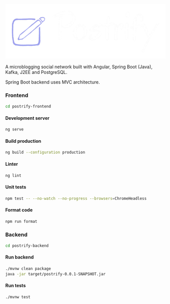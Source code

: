 ![Postrify](/docs/design/postrify_logo_dark_nobg.png)

A microblogging social network built with Angular, Spring Boot (Java), Kafka, J2EE and PostgreSQL.

Spring Boot backend uses MVC architecture.

### Frontend

```bash
cd postrify-frontend
```

#### Development server

```bash
ng serve
```

#### Build production

```bash
ng build --configuration production
```

#### Linter

```bash
ng lint
```

#### Unit tests

```bash
npm test -- --no-watch --no-progress --browsers=ChromeHeadless
```

#### Format code

```bash
npm run format
```

### Backend

```bash
cd postrify-backend
```

#### Run backend

```bash
./mvnw clean package
java -jar target/postrify-0.0.1-SNAPSHOT.jar
```

#### Run tests

```bash
./mvnw test
```
